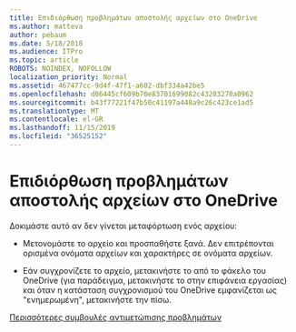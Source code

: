 ```yaml
---
title: Επιδιόρθωση προβλημάτων αποστολής αρχείων στο OneDrive
ms.author: matteva
author: pebaum
ms.date: 5/18/2018
ms.audience: ITPro
ms.topic: article
ROBOTS: NOINDEX, NOFOLLOW
localization_priority: Normal
ms.assetid: 467477cc-9d4f-47f1-a602-dbf334a42be5
ms.openlocfilehash: d06445cf609b70e83701699082c43203270a0962
ms.sourcegitcommit: b43f77221f47b50c41197a448a9c26c423ce1ad5
ms.translationtype: MT
ms.contentlocale: el-GR
ms.lasthandoff: 11/15/2019
ms.locfileid: "36525152"
---
```

# <a name="fix-problems-uploading-files-to-onedrive"></a>Επιδιόρθωση προβλημάτων αποστολής αρχείων στο OneDrive

Δοκιμάστε αυτό αν δεν γίνεται μεταφόρτωση ενός αρχείου:
  
- Μετονομάστε το αρχείο και προσπαθήστε ξανά. Δεν επιτρέπονται ορισμένα ονόματα αρχείων και χαρακτήρες σε ονόματα αρχείων. 
    
- Εάν συγχρονίζετε το αρχείο, μετακινήστε το από το φάκελο του OneDrive (για παράδειγμα, μετακινήστε το στην επιφάνεια εργασίας) και όταν η κατάσταση συγχρονισμού του OneDrive εμφανίζεται ως "ενημερωμένη", μετακινήστε την πίσω. 
    
[Περισσότερες συμβουλές αντιμετώπισης προβλημάτων](https://go.microsoft.com/fwlink/?linkid=873155)
  

